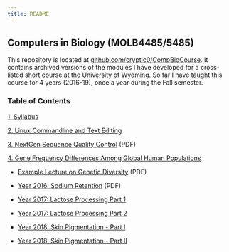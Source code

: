 ```yaml
---
title: README
---
```



## Computers in Biology (MOLB4485/5485)

This repository is located at [github.com/cryptic0/CompBioCourse](https://github.com/cryptic0/CompBioCourse).  It contains archived versions of the modules I have developed for a cross-listed short course at the University of Wyoming.  So far I have taught this course for 4 years (2016-19), once a year during the Fall semester.




### Table of Contents


[1. Syllabus](syllabus/syllabus.html)

[2. Linux Commandline and Text Editing](linux/linux.html)

[3. NextGen Sequence Quality Control](NGSQC/ngsqc.pdf) (PDF)

[4. Gene Frequency Differences Among Global Human Populations]()

- [Example Lecture on Genetic Diversity](SNP_Variation/ngs2popgen.pdf) (PDF)

- [Year 2016: Sodium Retention](SNP_Variation/snpvar2016.pdf) (PDF)

- [Year 2017: Lactose Processing Part
  1](SNP_Variation/snpvar2017/snpvar_part1.html)

- [Year 2017: Lactose Processing Part
  2](SNP_Variation/snpvar2017/snpvar_part2.html)


- [Year 2018: Skin Pigmentation - Part
  I](SNP_Variation/snpvar2018/snpvar_part1.html)
 
- [Year 2018: Skin Pigmentation - Part
  II](SNP_Variation/snpvar2018/snpvar_part2.html)



